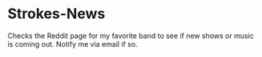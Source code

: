 # Strokes-News
Checks the Reddit page for my favorite band to see if new shows or music is coming out. Notify me via email if so.
